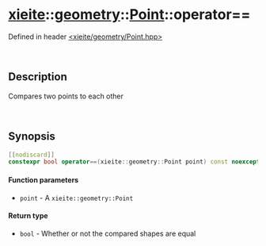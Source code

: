 # [xieite](../../xieite.md)\:\:[geometry](../../geometry.md)\:\:[Point](../Point.md)\:\:operator==
Defined in header [<xieite/geometry/Point.hpp>](../../../include/xieite/geometry/Point.hpp)

&nbsp;

## Description
Compares two points to each other

&nbsp;

## Synopsis
```cpp
[[nodiscard]]
constexpr bool operator==(xieite::geometry::Point point) const noexcept;
```
#### Function parameters
- `point` - A `xieite::geometry::Point`
#### Return type
- `bool` - Whether or not the compared shapes are equal
